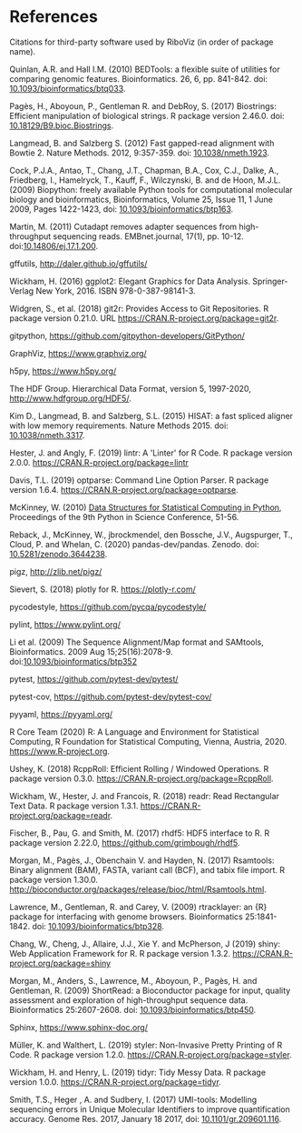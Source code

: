 # References

Citations for third-party software used by RiboViz (in order of package name).

Quinlan, A.R. and Hall I.M. (2010) BEDTools: a flexible suite of utilities for comparing genomic features. Bioinformatics. 26, 6, pp. 841-842. doi: [10.1093/bioinformatics/btq033](https://doi.org/10.1093/bioinformatics/btq033).

Pagès, H., Aboyoun, P., Gentleman R. and DebRoy, S. (2017) Biostrings: Efficient manipulation of biological strings. R package version 2.46.0. doi: [10.18129/B9.bioc.Biostrings](https://doi.org/10.18129/B9.bioc.Biostrings).

Langmead, B. and Salzberg S. (2012) Fast gapped-read alignment with Bowtie 2. Nature Methods. 2012, 9:357-359. doi: [10.1038/nmeth.1923](https://doi.org/10.1038/nmeth.1923).

Cock, P.J.A., Antao, T., Chang, J.T., Chapman, B.A., Cox, C.J., Dalke, A., Friedberg, I., Hamelryck, T., Kauff, F., Wilczynski, B. and de Hoon, M.J.L. (2009) Biopython: freely available Python tools for computational molecular biology and bioinformatics, Bioinformatics, Volume 25, Issue 11, 1 June 2009, Pages 1422-1423, doi: [10.1093/bioinformatics/btp163](https://doi.org/10.1093/bioinformatics/btp163).

Martin, M. (2011) Cutadapt removes adapter sequences from high-throughput sequencing reads. EMBnet.journal, 17(1), pp. 10-12. doi:[10.14806/ej.17.1.200](https://doi.org/10.14806/ej.17.1.200).

gffutils, http://daler.github.io/gffutils/

Wickham, H. (2016) ggplot2: Elegant Graphics for Data Analysis. Springer-Verlag New York, 2016. ISBN 978-0-387-98141-3.

Widgren, S., et al. (2018) git2r: Provides Access to Git Repositories. R package version 0.21.0. URL https://CRAN.R-project.org/package=git2r.

gitpython, https://github.com/gitpython-developers/GitPython/

GraphViz, https://www.graphviz.org/

h5py, https://www.h5py.org/

The HDF Group. Hierarchical Data Format, version 5, 1997-2020, http://www.hdfgroup.org/HDF5/.

Kim D., Langmead, B. and Salzberg, S.L. (2015) HISAT: a fast spliced aligner with low memory requirements. Nature Methods 2015. doi: [10.1038/nmeth.3317](https://doi.org/10.1038/nmeth.3317).

Hester, J. and Angly, F. (2019) lintr: A 'Linter' for R Code. R package version 2.0.0. https://CRAN.R-project.org/package=lintr

Davis, T.L. (2019) optparse: Command Line Option Parser. R package version 1.6.4. https://CRAN.R-project.org/package=optparse.

McKinney, W. (2010) [Data Structures for Statistical Computing in Python](http://conference.scipy.org/proceedings/scipy2010/mckinney.html), Proceedings of the 9th Python in Science Conference, 51-56.

Reback, J., McKinney, W., jbrockmendel, den Bossche, J.V., Augspurger, T., Cloud, P. and Whelan, C. (2020) pandas-dev/pandas. Zenodo. doi: [10.5281/zenodo.3644238](http://doi.org/10.5281/zenodo.3644238).

pigz, http://zlib.net/pigz/

Sievert, S. (2018) plotly for R. https://plotly-r.com/

pycodestyle, https://github.com/pycqa/pycodestyle/

pylint, https://www.pylint.org/

Li et al. (2009) The Sequence Alignment/Map format and SAMtools, Bioinformatics. 2009 Aug 15;25(16):2078-9. doi:[10.1093/bioinformatics/btp352](https://doi.org/10.1093/bioinformatics/btp352)

pytest, https://github.com/pytest-dev/pytest/

pytest-cov, https://github.com/pytest-dev/pytest-cov/

pyyaml, https://pyyaml.org/

R Core Team (2020) R: A Language and Environment for Statistical Computing, R Foundation for Statistical Computing, Vienna, Austria, 2020. https://www.R-project.org.

Ushey, K. (2018) RcppRoll: Efficient Rolling / Windowed Operations. R package version 0.3.0. https://CRAN.R-project.org/package=RcppRoll.

Wickham, W., Hester, J. and Francois, R. (2018) readr: Read Rectangular Text Data. R package version 1.3.1. https://CRAN.R-project.org/package=readr.

Fischer, B., Pau, G. and Smith, M. (2017) rhdf5: HDF5 interface to R. R package version 2.22.0, https://github.com/grimbough/rhdf5.

Morgan, M., Pagès, J., Obenchain V. and Hayden, N. (2017) Rsamtools: Binary alignment (BAM), FASTA, variant call (BCF), and tabix file import. R package version 1.30.0. http://bioconductor.org/packages/release/bioc/html/Rsamtools.html.

Lawrence, M., Gentleman, R. and Carey, V. (2009) rtracklayer: an {R} package for interfacing with genome browsers. Bioinformatics 25:1841-1842. doi: [10.1093/bioinformatics/btp328](http://bioinformatics.oxfordjournals.org/content/25/14/1841.abstract).

Chang, W., Cheng, J., Allaire, J.J., Xie Y. and McPherson, J (2019) shiny: Web Application Framework for R. R package version 1.3.2. https://CRAN.R-project.org/package=shiny

Morgan, M., Anders, S., Lawrence, M., Aboyoun, P., Pagès, H. and Gentleman, R. (2009) ShortRead: a Bioconductor package for input, quality assessment and exploration of high-throughput sequence data. Bioinformatics 25:2607-2608. doi: [10.1093/bioinformatics/btp450](http://dx.doi.org10.1093/bioinformatics/btp450).

Sphinx, https://www.sphinx-doc.org/

Müller, K. and Walthert, L. (2019) styler: Non-Invasive Pretty Printing of R Code. R package version 1.2.0. https://CRAN.R-project.org/package=styler.

Wickham, H. and Henry, L. (2019) tidyr: Tidy Messy Data. R package version 1.0.0. https://CRAN.R-project.org/package=tidyr.

Smith, T.S., Heger , A. and Sudbery, I. (2017) UMI-tools: Modelling sequencing errors in Unique Molecular Identifiers to improve quantification accuracy. Genome Res. 2017, January 18 2017, doi: [10.1101/gr.209601.116](https://doi.org/10.1101/gr.209601.116).
